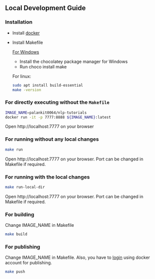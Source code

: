 ## Local Development Guide

### Installation
- Install [docker](https://docs.docker.com/engine/install/)
- Install Makefile

    [For Windows](https://stackoverflow.com/questions/2532234/how-to-run-a-makefile-in-windows)
    - Install the chocolatey package manager for Windows
    - Run choco install make

    For linux:
    ``` bash 
    sudo apt install build-essential
    make -version
    ``` 

### For directly executing without the `Makefile`
``` bash
IMAGE_NAME=palankit0064/nlp-tutorials
docker run -it -p 7777:8888 ${IMAGE_NAME}:latest
```
Open http://localhost:7777 on your browser

###  For running without any local changes
``` bash 
make run
``` 
Open http://localhost:7777 on your browser. Port can be changed in Makefile if required.

###  For running with the local changes
``` bash 
make run-local-dir
``` 
Open http://localhost:7777 on your browser. Port can be changed in Makefile if required.

###  For building
Change IMAGE_NAME in Makefile

``` bash 
make build
``` 
###  For publishing
Change IMAGE_NAME in Makefile. Also, you have to [login](https://docs.docker.com/engine/reference/commandline/login/) using docker account for publishing.

``` bash 
make push
``` 
